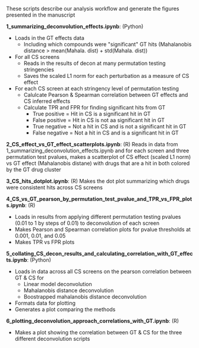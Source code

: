 These scripts describe our analysis workflow and generate the figures presented in the manuscript

**1_summarizing_deconvolution_effects.ipynb**: (Python)
- Loads in the GT effects data
    - Including which compounds were "significant" GT hits (Mahalanobis distance > mean(Mahala. dist) + std(Mahala. dist))
- For all CS screens
    - Reads in the results of decon at many permutation testing stringencies
    - Saves the scaled L1 norm for each perturbation as a measure of CS effect
- For each CS screen at each stringency level of permutation testing
    - Calulcate Pearson & Spearman correlation between GT effects and CS inferred effects
    - Calculate TPR and FPR for finding significant hits from GT
        - True positive = Hit in CS is a significant hit in GT
        - False positive = Hit in CS is not aa significant hit in GT
        - True negative = Not a hit in CS and is not a significant hit in GT
        - False negative = Not a hit in CS and is a significant hit in GT

**2_CS_effect_vs_GT_effect_scatterplots.ipynb**: (R)
Reads in data from 1_summarizing_deconvolution_effects.ipynb and for each screen and three permutation test pvalues, makes a scatterplot of CS effect (scaled L1 norm) vs GT effect (Mahalanobis distane) with drugs that are a hit in both colored by the GT drug cluster

**3_CS_hits_dotplot.ipynb**: (R)
Makes the dot plot summarizing which drugs were consistent hits across CS screens

**4_CS_vs_GT_pearson_by_permutation_test_pvalue_and_TPR_vs_FPR_plots.ipynb**: (R)
- Loads in results from applying different permutation testing pvalues (0.01 to 1 by steps of 0.01) to deconvolution of each screen
- Makes Pearson and Spearman correlation plots for pvalue thresholds at 0.001, 0.01, and 0.05
- Makes TPR vs FPR plots

**5_collating_CS_decon_results_and_calculating_correlation_with_GT_effects.ipynb**: (Python)
- Loads in data across all CS screens on the pearson correlation between GT & CS for
    - Linear model deconvolution
    - Mahalanobis distance deconvolution
    - Boostrapped mahalanobis distance deconvolution
- Formats data for plotting
- Generates a plot comparing the methods

**6_plotting_deconvolution_approach_correlations_with_GT.ipynb**: (R)
- Makes a plot showing the correlation between GT & CS for the three different deconvolution scripts